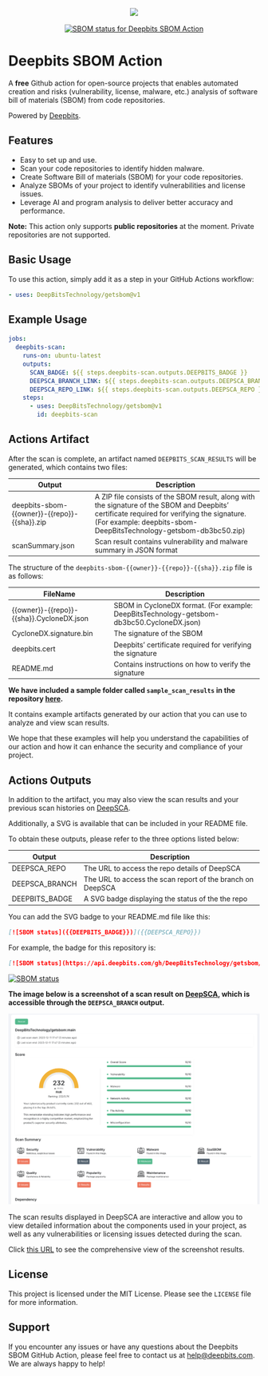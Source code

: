 <p align="center">
  <img src="https://cf-templates-199e8r5wvc06r-us-west-2.s3.us-west-2.amazonaws.com/deepbits-logo/logo@500w.png">
</p>

<p align="center">
  <a href="https://tools.deepbits.com/github/DeepBitsTechnology/getsbom"><img alt="SBOM status for Deepbits SBOM Action" src="https://api.deepbits.com/gh/DeepBitsTechnology/getsbom/badge"></a>
</p>

# Deepbits SBOM Action

A **free** Github action for open-source projects that enables automated creation and risks (vulnerability, license, malware, etc.) analysis of software bill of materials (SBOM) from code repositories.

Powered by [Deepbits](https://www.deepbits.com/).

## Features

- Easy to set up and use.
- Scan your code repositories to identify hidden malware.
- Create Software Bill of materials (SBOM) for your code repositories.
- Analyze SBOMs of your project to identify vulnerabilities and license issues.
- Leverage AI and program analysis to deliver better accuracy and performance.

**Note:** This action only supports **public repositories** at the moment. Private repositories are not supported.

## Basic Usage

To use this action, simply add it as a step in your GitHub Actions workflow:

```yaml
- uses: DeepBitsTechnology/getsbom@v1
```

## Example Usage

```yaml
jobs:
  deepbits-scan:
    runs-on: ubuntu-latest
    outputs:
      SCAN_BADGE: ${{ steps.deepbits-scan.outputs.DEEPBITS_BADGE }}
      DEEPSCA_BRANCH_LINK: ${{ steps.deepbits-scan.outputs.DEEPSCA_BRANCH }}
      DEEPSCA_REPO_LINK: ${{ steps.deepbits-scan.outputs.DEEPSCA_REPO }}
    steps:
      - uses: DeepBitsTechnology/getsbom@v1
        id: deepbits-scan
```

## Actions Artifact

After the scan is complete, an artifact named `DEEPBITS_SCAN_RESULTS` will be generated, which contains two files:

| Output                                       | Description                                                                                                                                                                                                      |
| -------------------------------------------- | ---------------------------------------------------------------------------------------------------------------------------------------------------------------------------------------------------------------- |
| deepbits-sbom-{{owner}}-{{repo}}-{{sha}}.zip | A ZIP file consists of the SBOM result, along with the signature of the SBOM and Deepbits’ certificate required for verifying the signature. (For example: deepbits-sbom-DeepBitsTechnology-getsbom-db3bc50.zip) |
| scanSummary.json                             | Scan result contains vulnerability and malware summary in JSON format                                                                                                                                            |

The structure of the `deepbits-sbom-{{owner}}-{{repo}}-{{sha}}.zip` file is as follows:

| FileName                                  | Description                                                                                |
| ----------------------------------------- | ------------------------------------------------------------------------------------------ |
| {{owner}}-{{repo}}-{{sha}}.CycloneDX.json | SBOM in CycloneDX format. (For example: DeepBitsTechnology-getsbom-db3bc50.CycloneDX.json) |
| CycloneDX.signature.bin                   | The signature of the SBOM                                                                  |
| deepbits.cert                             | Deepbits’ certificate required for verifying the signature                                 |
| README.md                                 | Contains instructions on how to verify the signature                                       |

**We have included a sample folder called `sample_scan_results` in the repository [here](./samples/DEEPBITS_SCAN_RESULTS/).**

It contains example artifacts generated by our action that you can use to analyze and view scan results.

We hope that these examples will help you understand the capabilities of our action and how it can enhance the security and compliance of your project.

## Actions Outputs

In addition to the artifact, you may also view the scan results and your previous scan histories on [DeepSCA](https://tools.deepbits.com).

Additionally, a SVG is available that can be included in your README file.

To obtain these outputs, please refer to the three options listed below:

| Output         | Description                                                |
| -------------- | ---------------------------------------------------------- |
| DEEPSCA_REPO   | The URL to access the repo details of DeepSCA              |
| DEEPSCA_BRANCH | The URL to access the scan report of the branch on DeepSCA |
| DEEPBITS_BADGE | A SVG badge displaying the status of the the repo          |

You can add the SVG badge to your README.md file like this:

```markdown
[![SBOM status]({{DEEPBITS_BADGE}})]({{DEEPSCA_REPO}})
```

For example, the badge for this repository is:

```markdown
[![SBOM status](https://api.deepbits.com/gh/DeepBitsTechnology/getsbom/badge)](https://tools.deepbits.com/github/DeepBitsTechnology/getsbom)
```

[![SBOM status](https://api.deepbits.com/gh/DeepBitsTechnology/getsbom/badge)](https://tools.deepbits.com/github/DeepBitsTechnology/getsbom)

**The image below is a screenshot of a scan result on [DeepSCA](https://tools.deepbits.com), which is accessible through the `DEEPSCA_BRANCH` output.**

![Scan result on DeepSCA](./samples/deepsca_scan_screenshots.png)

The scan results displayed in DeepSCA are interactive and allow you to view detailed information about the components used in your project, as well as any vulnerabilities or licensing issues detected during the scan.

Click [this URL](https://tools.deepbits.com/github/DeepBitsTechnology/getsbom/main) to see the comprehensive view of the screenshot results.

## License

This project is licensed under the MIT License. Please see the `LICENSE` file for more information.

## Support

If you encounter any issues or have any questions about the Deepbits SBOM GitHub Action, please feel free to contact us at [help@deepbits.com](mailto:help@deepbits.com). We are always happy to help!
